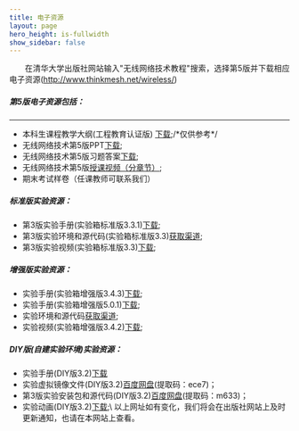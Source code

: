 ```yaml
---
title: 电子资源
layout: page
hero_height: is-fullwidth
show_sidebar: false
---
```

<Body>
<p style="text-indent:2em; text-align:justify;line-height:140%;margin-bottom:2px;word-break:break-all;">在清华大学出版社网站输入"无线网络技术教程"搜索，选择第5版并下载相应电子资源(<span><a href="http://www.thinkmesh.net/wireless/"><u>http://www.thinkmesh.net/wireless/</u></a></span>)</p>
</Body>

##### 第5版电子资源包括：
----------------------
- 本科生课程教学大纲(工程教育认证版) <a href="https://0nil0.github.io/publications/无线网络技术教学大纲20170715.doc"> 下载</a>;/\*仅供参考\*/
- 无线网络技术第5版PPT<a href="https://0nil0.github.io/publications/无线网络技术第5版PPT20230730.zip">下载</a>;
- 无线网络技术第5版习题答案<a href="https://0nil0.github.io/publications/无线网络技术第5版习题答案20230731.pdf">下载</a>;
- 无线网络技术第5版<a href="http://www.thinkmesh.net/wireless/version4Video.html">授课视频（分章节）</a>;
- 期末考试样卷（任课教师可联系我们）

##### 标准版实验资源：
- 第3版实验手册(实验箱标准版3.3.1)<a href="https://0nil0.github.io/publications/无线网络技术实验箱实验手册20171218.pdf">下载</a>;
- 第3版实验环境和源代码(实验箱标准版3.3)<a href="http://www.xperis.com.cn/">获取渠道</a>;
- 第3版实验视频(实验箱标准版3.3)<a href="https://0nil0.github.io/vedio/">下载</a>;

##### 增强版实验资源：
- 实验手册(实验箱增强版3.4.3)<a href="https://0nil0.github.io/publications/无线网络技术实验箱实验手册20181129.pdf">下载</a>;
- 实验手册(实验箱增强版5.0.1)<a href="https://0nil0.github.io/publications/无线网络技术实验手册20230906.pdf">下载</a>;
- 实验环境和源代码<a href="http://www.xperis.com.cn/">获取渠道</a>;
- 实验视频(实验箱增强版3.4.2)<a href="https://0nil0.github.io/vedio/">下载</a>;

##### DIY版(自建实验环境)实验资源：
- 实验手册(DIY版3.2)<a href="https://0nil0.github.io/publications/无线网络技术实验箱实验手册20181129.pdf">下载</a>
- 实验虚拟镜像文件(DIY版3.2)<a href="https://pan.baidu.com/share/init?surl=n3tR8zp7WNzV3UXK5zSHLw">百度网盘</a>(提取码：ece7)；
- 第3版实验安装包和源代码(DIY版3.2)<a href="https://pan.baidu.com/share/init?surl=11azfOSzQMXHRS0Q7TdHGw">百度网盘</a>(提取码：m633)；
- 实验动画(DIY版3.2)<a href="http://fastswitch.org/nd.jsp?id=55&_np=2_617">下载</a>;<!-- 失效 -->\\
以上网址如有变化，我们将会在出版社网站上及时更新通知，也请在本网站上查看。